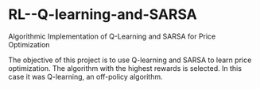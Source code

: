 # RL--Q-learning-and-SARSA
Algorithmic Implementation of Q-Learning and SARSA for Price Optimization

The objective of this project is to use Q-learning and SARSA to learn price optimization.
The algorithm with the highest rewards is selected. In this case it was Q-learning, an off-policy algorithm.
